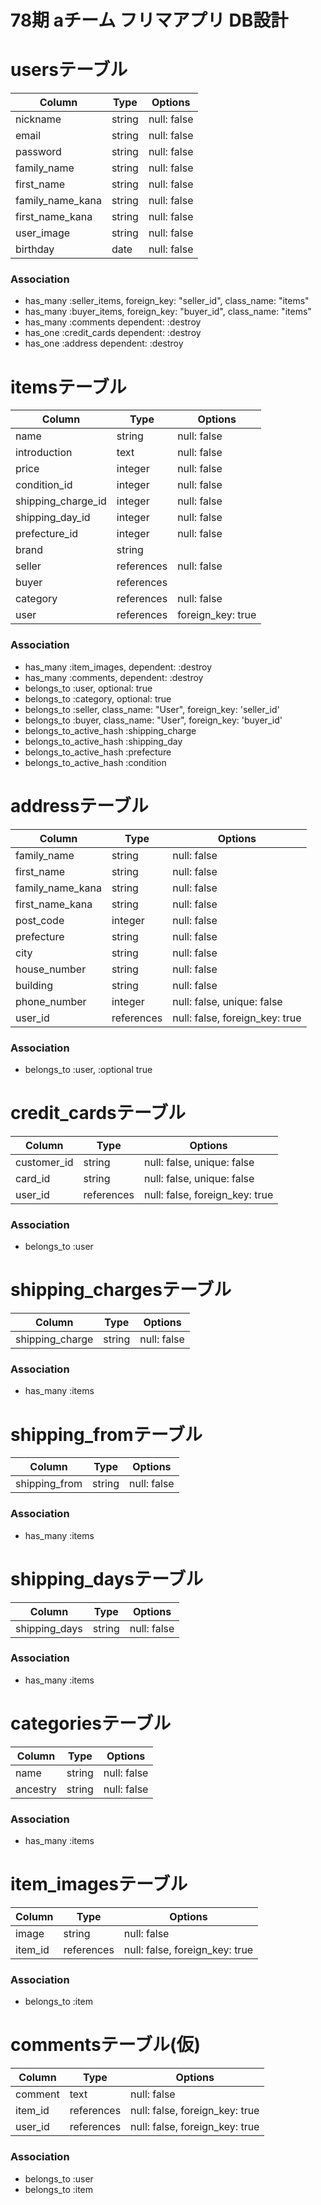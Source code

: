 # 78期 aチーム フリマアプリ DB設計

# usersテーブル
|Column|Type|Options|
|------|----|-------|
|nickname|string|null: false|
|email|string|null: false|
|password|string|null: false|
|family_name|string|null: false|
|first_name|string|null: false|
|family_name_kana|string|null: false|
|first_name_kana|string|null: false|
|user_image|string|null: false|
|birthday|date|null: false|
### Association
- has_many :seller_items, foreign_key: "seller_id", class_name: "items"
- has_many :buyer_items, foreign_key: "buyer_id", class_name: "items"
- has_many :comments dependent: :destroy
- has_one :credit_cards dependent: :destroy
- has_one :address dependent: :destroy


# itemsテーブル
|Column|Type|Options|
|------|----|-------|
|name|string|null: false|
|introduction|text|null: false|
|price|integer|null: false|
|condition_id|integer|null: false|
|shipping_charge_id|integer|null: false|
|shipping_day_id|integer|null: false|
|prefecture_id|integer|null: false|
|brand|string||
|seller|references|null: false|
|buyer|references||
|category|references|null: false|
|user|references|foreign_key: true|
### Association
- has_many :item_images, dependent: :destroy
- has_many :comments, dependent: :destroy
- belongs_to :user, optional: true
- belongs_to :category, optional: true
- belongs_to :seller, class_name: "User", foreign_key: 'seller_id'
- belongs_to :buyer, class_name: "User", foreign_key: 'buyer_id'
- belongs_to_active_hash :shipping_charge
- belongs_to_active_hash :shipping_day
- belongs_to_active_hash :prefecture
- belongs_to_active_hash :condition

# addressテーブル
|Column|Type|Options|
|------|----|-------|
|family_name|string|null: false|
|first_name|string|null: false|
|family_name_kana|string|null: false|
|first_name_kana|string|null: false|
|post_code|integer|null: false|
|prefecture|string|null: false|
|city|string|null: false|
|house_number|string|null: false|
|building|string|null: false|
|phone_number|integer|null: false, unique: false|
|user_id|references|null: false, foreign_key: true|
### Association
- belongs_to :user, :optional	true

# credit_cardsテーブル
|Column|Type|Options|
|------|----|-------|
|customer_id|string|null: false, unique: false|
|card_id|string|null: false, unique: false|
|user_id|references|null: false, foreign_key: true|
### Association
- belongs_to :user

# shipping_chargesテーブル
|Column|Type|Options|
|------|----|-------|
|shipping_charge|string|null: false|
### Association
- has_many :items

# shipping_fromテーブル
|Column|Type|Options|
|------|----|-------|
|shipping_from|string|null: false|
### Association
- has_many :items

# shipping_daysテーブル
|Column|Type|Options|
|------|----|-------|
|shipping_days|string|null: false|
### Association
- has_many :items

# categoriesテーブル
|Column|Type|Options|
|------|----|-------|
|name|string|null: false|
|ancestry|string|null: false|
### Association
- has_many :items

# item_imagesテーブル
|Column|Type|Options|
|------|----|-------|
|image|string|null: false|
|item_id|references|null: false, foreign_key: true|
### Association
- belongs_to :item

# commentsテーブル(仮)
|Column|Type|Options|
|------|----|-------|
|comment|text|null: false|
|item_id|references|null: false, foreign_key: true|
|user_id|references|null: false, foreign_key: true|
### Association
- belongs_to :user
- belongs_to :item